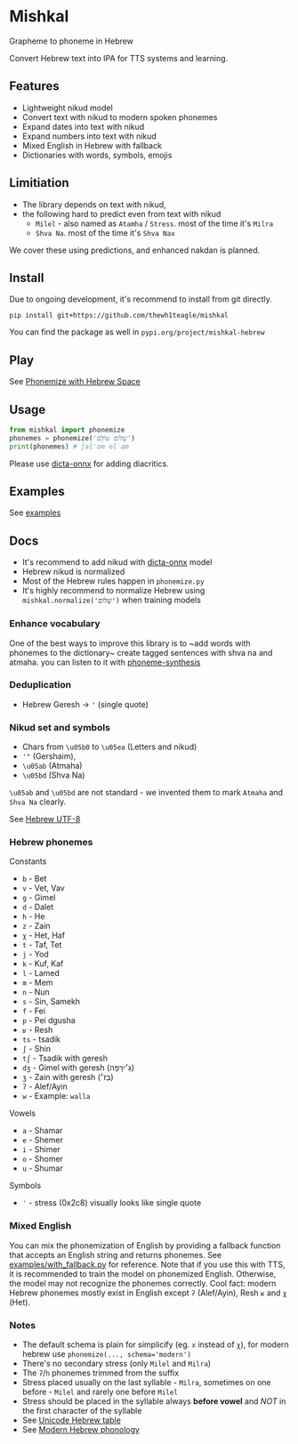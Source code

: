 # Mishkal

Grapheme to phoneme in Hebrew

Convert Hebrew text into IPA for TTS systems and learning.

## Features

- Lightweight nikud model
- Convert text with nikud to modern spoken phonemes
- Expand dates into text with nikud
- Expand numbers into text with nikud
- Mixed English in Hebrew with fallback
- Dictionaries with words, symbols, emojis

## Limitiation

- The library depends on text with nikud,
- the following hard to predict even from text with nikud
  - `Milel` - 
      also named as `Atamha` / `Stress`. 
      most of the time it's `Milra`
  - `Shva Na`. most of the time it's `Shva Nax`


We cover these using predictions, and enhanced nakdan is planned.

## Install

Due to ongoing development, it's recommend to install from git directly.

```console
pip install git+https://github.com/thewh1teagle/mishkal
```

You can find the package as well in `pypi.org/project/mishkal-hebrew`

## Play

See [Phonemize with Hebrew Space](https://huggingface.co/spaces/thewh1teagle/phonemize-in-hebrew)

## Usage

```python
from mishkal import phonemize
phonemes = phonemize('שָׁלוֹם עוֹלָם')
print(phonemes) # ʃalˈom olˈam
```

Please use [dicta-onnx](https://github.com/thewh1teagle/dicta-onnx) for adding diacritics.

## Examples

See [examples](examples)

## Docs

- It's recommend to add nikud with [dicta-onnx](https://github.com/thewh1teagle/dicta-onnx) model
- Hebrew nikud is normalized
- Most of the Hebrew rules happen in `phonemize.py`
- It's highly recommend to normalize Hebrew using `mishkal.normalize('שָׁלוֹם')` when training models

### Enhance vocabulary

One of the best ways to improve this library is to ~add words with phonemes to the dictionary~ create tagged sentences with shva na and atmaha. you can listen to it with [phoneme-synthesis](https://itinerarium.github.io/phoneme-synthesis/)

### Deduplication

- Hebrew Geresh -> `'` (single quote)

### Nikud set and symbols

- Chars from `\u05b0` to `\u05ea` (Letters and nikud)
- `'"` (Gershaim),
- `\u05ab` (Atmaha)
- `\u05bd` (Shva Na)

`\u05ab` and `\u05bd` are not standard - we invented them to mark `Atmaha` and `Shva Na` clearly.


See [Hebrew UTF-8](https://en.wikipedia.org/wiki/Unicode_and_HTML_for_the_Hebrew_alphabet#Compact_table)


### Hebrew phonemes

Constants

- `b` - Bet
- `v` - Vet, Vav
- `g` - Gimel
- `d` - Dalet
- `h` - He
- `z` - Zain
- `χ` - Het, Haf
- `t` - Taf, Tet
- `j` - Yod
- `k` - Kuf, Kaf
- `l` - Lamed
- `m` - Mem
- `n` - Nun
- `s` - Sin, Samekh
- `f` - Fei
- `p` - Pei dgusha
- `ʁ` - Resh
- `ts` - tsadik
- `ʃ` - Shin
- `tʃ` - Tsadik with geresh
- `dʒ` - Gimel with geresh (גִּ׳ירָפָה)
- `ʒ` - Zain with geresh (בֵּז׳)
- `ʔ` - Alef/Ayin
- `w` - Example: `walla`

Vowels

- `a` - Shamar
- `e` - Shemer
- `i` - Shimer
- `o` - Shomer
- `u` - Shumar

Symbols

- `ˈ` - stress (0x2c8) visually looks like single quote

### Mixed English

You can mix the phonemization of English by providing a fallback function that accepts an English string and returns phonemes.
See [examples/with_fallback.py](examples/with_fallback.py) for reference.
Note that if you use this with TTS, it is recommended to train the model on phonemized English. Otherwise, the model may not recognize the phonemes correctly.
Cool fact: modern Hebrew phonemes mostly exist in English except `ʔ` (Alef/Ayin), Resh `ʁ` and `χ` (Het).

### Notes

- The default schema is plain for simplicify (eg. `x` instead of `χ`), for modern hebrew use `phonemize(..., schema='modern')`
- There's no secondary stress (only `Milel` and `Milra`)
- The `ʔ`/`h` phonemes trimmed from the suffix
- Stress placed usually on the last syllable - `Milra`, sometimes on one before - `Milel` and rarely one before `Milel`
- Stress should be placed in the syllable always **before vowel** and _NOT_ in the first character of the syllable
- See [Unicode Hebrew table](https://en.wikipedia.org/wiki/Unicode_and_HTML_for_the_Hebrew_alphabet#Compact_table)
- See [Modern Hebrew phonology](https://en.m.wikipedia.org/wiki/Modern_Hebrew_phonology)

